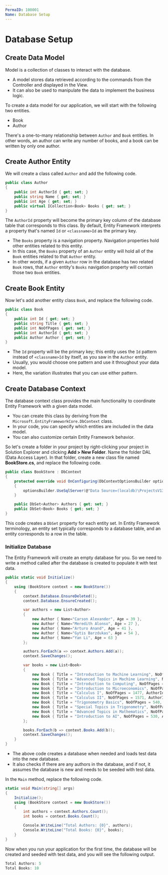```yaml
---
PermaID: 100001
Name: Database Setup
---
```


# Database Setup

## Create Data Model

Model is a collection of classes to interact with the database.

 - A model stores data retrieved according to the commands from the Controller and displayed in the View.
 - It can also be used to manipulate the data to implement the business logic.

To create a data model for our application, we will start with the following two entities.

 - Book
 - Author

There's a one-to-many relationship between `Author` and `Book` entities. In other words, an author can write any number of books, and a book can be written by only one author.

## Create Author Entity

We will create a class called `Author` and add the following code.

```csharp
public class Author
{
    public int AuthorId { get; set; }
    public string Name { get; set; }
    public int Age { get; set; }
    public virtual ICollection<Book> Books { get; set; }
}
```

The `AuthorId` property will become the primary key column of the database table that corresponds to this class. By default, Entity Framework interprets a property that's named `Id` or `<classname>Id` as the primary key.

 - The `Books` property is a navigation property. Navigation properties hold other entities related to this entity. 
 - In this case, the `Books` property of an `Author` entity will hold all of the `Book` entities related to that `Author` entity. 
 - In other words, if a given `Author` row in the database has two related `Book` rows, that `Author` entity's `Books` navigation property will contain those two `Book` entities.

## Create Book Entity

Now let's add another entity class `Book`, and replace the following code.

```csharp
public class Book
{
    public int Id { get; set; }
    public string Title { get; set; }
    public int NoOfPages { get; set; }
    public int AuthorId { get; set; }
    public Author Author { get; set; }
}
```

 - The `Id` property will be the primary key; this entity uses the `Id` pattern instead of `<classname>Id` by itself, as you saw in the `Author` entity. 
 - Usually, you would choose one pattern and use it throughout your data model. 
 - Here, the variation illustrates that you can use either pattern. 

## Create Database Context

The database context class provides the main functionality to coordinate Entity Framework with a given data model. 

 - You can create this class by deriving from the `Microsoft.EntityFrameworkCore.DbContext` class. 
 - In your code, you can specify which entities are included in the data model. 
 - You can also customize certain Entity Framework behavior. 

So let's create a folder in your project by right-clicking your project in Solution Explorer and clicking **Add > New Folder**. Name the folder DAL (Data Access Layer). In that folder, create a new class file named **BookStore.cs**, and replace the following code.

```csharp
public class BookStore : DbContext
{
    protected override void OnConfiguring(DbContextOptionsBuilder optionsBuilder)
    {
        optionsBuilder.UseSqlServer(@"Data Source=(localdb)\ProjectsV13;Initial Catalog=BookStoreDb;");
    }

    public DbSet<Author> Authors { get; set; }
    public DbSet<Book> Books { get; set; }
}
```

This code creates a `DbSet` property for each entity set. In Entity Framework terminology, an entity set typically corresponds to a database table, and an entity corresponds to a row in the table.

### Initialize Database

The Entity Framework will create an empty database for you. So we need to write a method called after the database is created to populate it with test data.

```csharp
public static void Initialize()
{
    using (BookStore context = new BookStore())
    {
        context.Database.EnsureDeleted();
        context.Database.EnsureCreated();

        var authors = new List<Author>
        {
            new Author { Name="Carson Alexander", Age = 39 },
            new Author { Name="Meredith Alonso", Age = 27 },
            new Author { Name="Arturo Anand", Age = 41 },
            new Author { Name="Gytis Barzdukas", Age = 54 },
            new Author { Name="Yan Li", Age = 63 }
        };

        authors.ForEach(a => context.Authors.Add(a));
        context.SaveChanges();

        var books = new List<Book>
        {
            new Book { Title = "Introduction to Machine Learning", NoOfPages = 530, AuthorId = 1 },
            new Book { Title = "Advanced Topics in Machine Learning", NoOfPages = 380, AuthorId = 1 },
            new Book { Title = "Introduction to Computing", NoOfPages = 1171, AuthorId = 1 },
            new Book { Title = "Introduction to Microeconomics", NoOfPages = 437, AuthorId = 2 },
            new Book { Title = "Calculus I", NoOfPages = 1477, AuthorId = 3 },
            new Book { Title = "Calculus II", NoOfPages = 1571, AuthorId = 3 },
            new Book { Title = "Trigonometry Basics", NoOfPages = 540, AuthorId = 4 },
            new Book { Title = "Special Topics in Trigonometry", NoOfPages = 490, AuthorId = 4 },
            new Book { Title = "Advanced Topics in Mathematics", NoOfPages = 895, AuthorId = 4 },
            new Book { Title = "Introduction to AI", NoOfPages = 530, AuthorId = 4 },
        };

        books.ForEach(b => context.Books.Add(b));
        context.SaveChanges();
    }
}
```

 - The above code creates a database when needed and loads test data into the new database.
 - It also checks if there are any authors in the database, and if not, it assumes the database is new and needs to be seeded with test data. 

In the `Main` method, replace the following code.

```csharp
static void Main(string[] args)
{
    Initialize();
    using (BookStore context = new BookStore())
    {
        int authors = context.Authors.Count();
        int books = context.Books.Count();

        Console.WriteLine("Total Authors: {0}", authors);
        Console.WriteLine("Total Books: {0}", books);
    }
}
```

Now when you run your application for the first time, the database will be created and seeded with test data, and you will see the following output.

```csharp
Total Authors: 5
Total Books: 10
```

